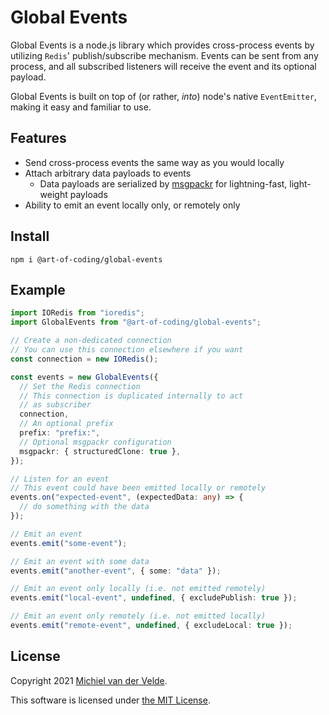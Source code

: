 # Global Events

Global Events is a node.js library which provides cross-process events by
utilizing `Redis`' publish/subscribe mechanism. Events can be sent from any
process, and all subscribed listeners will receive the event and its optional
payload.

Global Events is built on top of (or rather, _into_) node's native
`EventEmitter`, making it easy and familiar to use.

## Features

- Send cross-process events the same way as you would locally
- Attach arbitrary data payloads to events
  - Data payloads are serialized by
    [msgpackr](https://github.com/kriszyp/msgpackr) for lightning-fast,
    light-weight payloads
- Ability to emit an event locally only, or remotely only

## Install

```
npm i @art-of-coding/global-events
```

## Example

```typescript
import IORedis from "ioredis";
import GlobalEvents from "@art-of-coding/global-events";

// Create a non-dedicated connection
// You can use this connection elsewhere if you want
const connection = new IORedis();

const events = new GlobalEvents({
  // Set the Redis connection
  // This connection is duplicated internally to act
  // as subscriber
  connection,
  // An optional prefix
  prefix: "prefix:",
  // Optional msgpackr configuration
  msgpackr: { structuredClone: true },
});

// Listen for an event
// This event could have been emitted locally or remotely
events.on("expected-event", (expectedData: any) => {
  // do something with the data
});

// Emit an event
events.emit("some-event");

// Emit an event with some data
events.emit("another-event", { some: "data" });

// Emit an event only locally (i.e. not emitted remotely)
events.emit("local-event", undefined, { excludePublish: true });

// Emit an event only remotely (i.e. not emitted locally)
events.emit("remote-event", undefined, { excludeLocal: true });
```

## License

Copyright 2021 [Michiel van der Velde](https://michielvdvelde.nl).

This software is licensed under [the MIT License](LICENSE).
